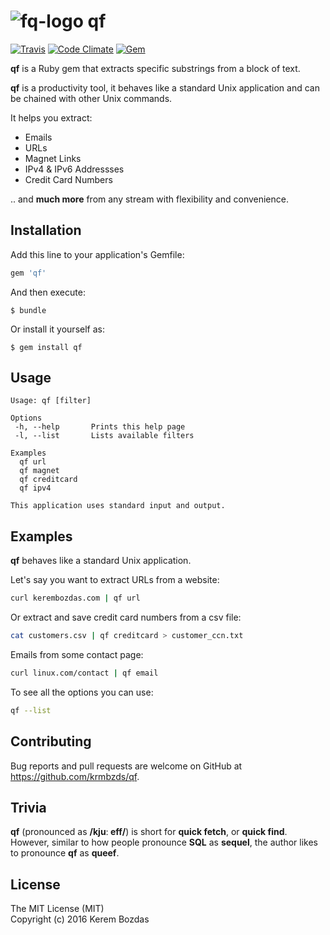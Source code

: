 # ![fq-logo][logo] qf

[![Travis](https://img.shields.io/travis/krmbzds/qf.svg)](https://travis-ci.org/krmbzds/qf)
[![Code Climate](https://img.shields.io/codeclimate/github/krmbzds/qf.svg)](https://codeclimate.com/github/krmbzds/qf)
[![Gem](https://img.shields.io/gem/dv/qf/stable.svg)](https://rubygems.org/gems/qf)

**qf** is a Ruby gem that extracts specific substrings from a block of text.

**qf** is a productivity tool, it behaves like a standard Unix application and can be chained with other Unix commands.

It helps you extract:

* Emails
* URLs
* Magnet Links
* IPv4 & IPv6 Addressses
* Credit Card Numbers

.. and **much more** from any stream with flexibility and convenience.

## Installation

Add this line to your application's Gemfile:

```ruby
gem 'qf'
```

And then execute:

    $ bundle

Or install it yourself as:

    $ gem install qf

## Usage

```
Usage: qf [filter]

Options
 -h, --help       Prints this help page
 -l, --list       Lists available filters

Examples
  qf url
  qf magnet
  qf creditcard
  qf ipv4

This application uses standard input and output.
```

## Examples

**qf** behaves like a standard Unix application.

Let's say you want to extract URLs from a website:

```sh
curl kerembozdas.com | qf url
```

Or extract and save credit card numbers from a csv file:

```sh
cat customers.csv | qf creditcard > customer_ccn.txt
```

Emails from some contact page:

```sh
curl linux.com/contact | qf email
```

To see all the options you can use:

```sh
qf --list
```

## Contributing

Bug reports and pull requests are welcome on GitHub at https://github.com/krmbzds/qf.

## Trivia

**qf** (pronounced as **/kjuː eff/**) is short for **quick fetch**, or **quick find**.  
However, similar to how people pronounce **SQL** as **sequel**, the author likes to pronounce **qf** as **queef**. 

## License

The MIT License (MIT)  
Copyright (c) 2016 Kerem Bozdas

[logo]: http://i.imgur.com/PQxBoRI.png
